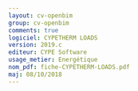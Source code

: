 ```yaml
---
layout: cv-openbim
group: cv-openbim
comments: true
logiciel: CYPETHERM LOADS
version: 2019.c
editeur: CYPE Software
usage_metier: Energétique
nom_pdf: fiche-CYPETHERM-LOADS.pdf
maj: 08/10/2018
---
```

